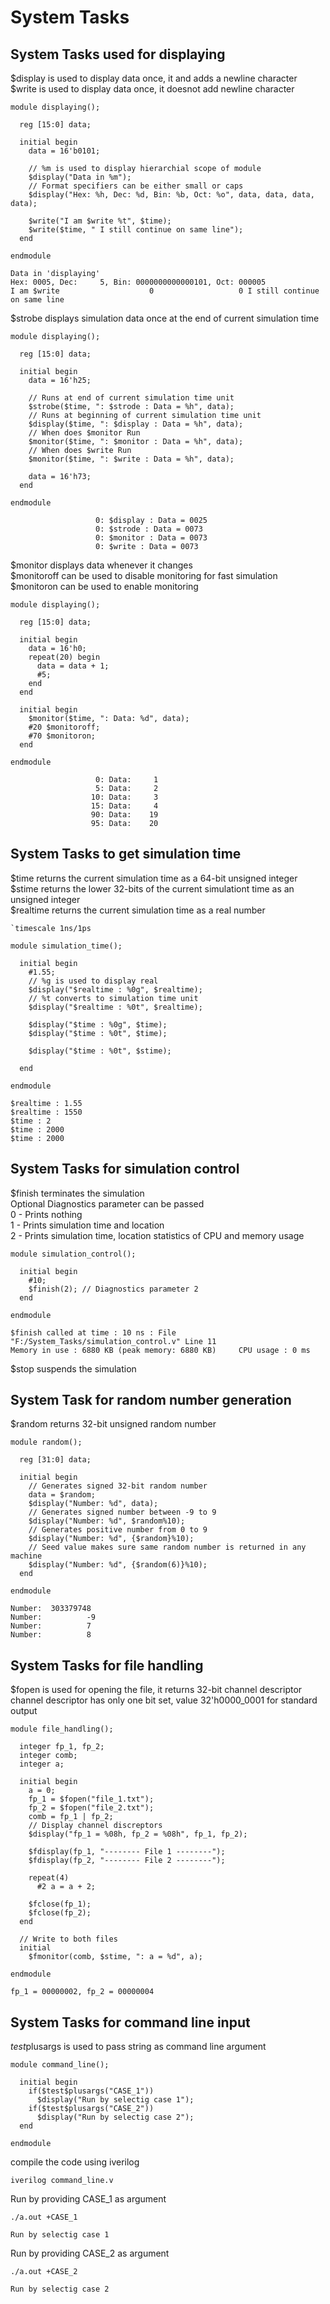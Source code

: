 # System Tasks
## System Tasks used for displaying

$display is used to display data once, it and adds a newline character  
$write is used to display data once, it doesnot add newline character  
```
module displaying();

  reg [15:0] data;
  
  initial begin
    data = 16'b0101;
	
	// %m is used to display hierarchial scope of module
	$display("Data in %m");
	// Format specifiers can be either small or caps
	$display("Hex: %h, Dec: %d, Bin: %b, Oct: %o", data, data, data, data);
	
	$write("I am $write %t", $time);
	$write($time, " I still continue on same line");
  end

endmodule
```
```
Data in 'displaying'
Hex: 0005, Dec:     5, Bin: 0000000000000101, Oct: 000005
I am $write                    0                   0 I still continue on same line
```

$strobe displays simulation data once at the end of current simulation time
```
module displaying();

  reg [15:0] data;
  
  initial begin
    data = 16'h25;
	
	// Runs at end of current simulation time unit
	$strobe($time, ": $strode : Data = %h", data);
	// Runs at beginning of current simulation time unit
	$display($time, ": $display : Data = %h", data);
	// When does $monitor Run
	$monitor($time, ": $monitor : Data = %h", data);
	// When does $write Run
	$monitor($time, ": $write : Data = %h", data);
	
	data = 16'h73;
  end

endmodule
```
```
                   0: $display : Data = 0025
                   0: $strode : Data = 0073
                   0: $monitor : Data = 0073
                   0: $write : Data = 0073
```
$monitor displays data whenever it changes  
$monitoroff can be used to disable monitoring for fast simulation  
$monitoron can be used to enable monitoring  
```
module displaying();

  reg [15:0] data;
  
  initial begin
    data = 16'h0;
    repeat(20) begin
	  data = data + 1;
	  #5;
	end
  end
  
  initial begin
    $monitor($time, ": Data: %d", data);
    #20 $monitoroff;
    #70 $monitoron;
  end

endmodule
```
```
                   0: Data:     1
                   5: Data:     2
                  10: Data:     3
                  15: Data:     4
                  90: Data:    19
                  95: Data:    20
```

## System Tasks to get simulation time

$time returns the current simulation time as a 64-bit unsigned integer  
$stime returns the lower 32-bits of the current simulationt time as an unsigned integer  
$realtime returns the current simulation time as a real number  
```
`timescale 1ns/1ps

module simulation_time();
  
  initial begin
	#1.55;
	// %g is used to display real
	$display("$realtime : %0g", $realtime);
	// %t converts to simulation time unit
	$display("$realtime : %0t", $realtime);
	
	$display("$time : %0g", $time);
	$display("$time : %0t", $time);
	
	$display("$time : %0t", $stime);
	
  end

endmodule
```
```
$realtime : 1.55
$realtime : 1550
$time : 2
$time : 2000
$time : 2000
```

## System Tasks for simulation control

$finish terminates the simulation  
Optional Diagnostics parameter can be passed  
0 - Prints nothing  
1 - Prints simulation time and location  
2 - Prints simulation time, location statistics of CPU and memory usage

```
module simulation_control();
  
  initial begin
	#10;
	$finish(2); // Diagnostics parameter 2
  end

endmodule
```
```
$finish called at time : 10 ns : File "F:/System_Tasks/simulation_control.v" Line 11
Memory in use : 6880 KB (peak memory: 6880 KB)     CPU usage : 0 ms
```
$stop suspends the simulation  

## System Task for random number generation

$random returns 32-bit unsigned random number  
```
module random();
  
  reg [31:0] data;
  
  initial begin
    // Generates signed 32-bit random number
    data = $random;
	$display("Number: %d", data);
	// Generates signed number between -9 to 9
	$display("Number: %d", $random%10);
	// Generates positive number from 0 to 9
	$display("Number: %d", {$random}%10);
	// Seed value makes sure same random number is returned in any machine
	$display("Number: %d", {$random(6)}%10);
  end

endmodule
```
```
Number:  303379748
Number:          -9
Number:          7
Number:          8
```

## System Tasks for file handling

$fopen is used for opening the file, it returns 32-bit channel descriptor  
channel descriptor has only one bit set, value 32'h0000_0001 for standard output  
```
module file_handling();

  integer fp_1, fp_2;
  integer comb;
  integer a;
  
  initial begin
    a = 0;
    fp_1 = $fopen("file_1.txt");
	fp_2 = $fopen("file_2.txt");
	comb = fp_1 | fp_2;
	// Display channel discreptors
	$display("fp_1 = %08h, fp_2 = %08h", fp_1, fp_2);
	
	$fdisplay(fp_1, "-------- File 1 --------");
	$fdisplay(fp_2, "-------- File 2 --------");
	
	repeat(4)
	  #2 a = a + 2;
	
	$fclose(fp_1);
	$fclose(fp_2);
  end
  
  // Write to both files
  initial
    $fmonitor(comb, $stime, ": a = %d", a);

endmodule
```
```
fp_1 = 00000002, fp_2 = 00000004
```

## System Tasks for command line input

$test$plusargs is used to pass string as command line argument  
```
module command_line();
  
  initial begin
    if($test$plusargs("CASE_1"))
	  $display("Run by selectig case 1");
	if($test$plusargs("CASE_2"))
	  $display("Run by selectig case 2");
  end

endmodule
```
compile the code using iverilog  
```
iverilog command_line.v
```
Run by providing CASE_1 as argument  
```
./a.out +CASE_1
```
```
Run by selectig case 1
```
Run by providing CASE_2 as argument  
```
./a.out +CASE_2
```
```
Run by selectig case 2
```